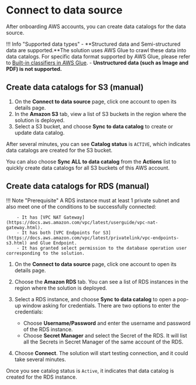 # Connect to data source
After onboarding AWS accounts, you can create data catalogs for the data source.

!!! Info "Supported data types"
    - **Structured data and Semi-structured data are supported.**The solution uses AWS Glue to crawl these data into data catalogs. For specific data format supported by AWS Glue, please refer to [Built-in classifiers in AWS Glue](https://docs.aws.amazon.com/glue/latest/dg/add-classifier.html).
    - **Unstructured data (such as Image and PDF) is not supported.**


## Create data catalogs for S3 (manual)

1. On the **Connect to data source** page, click one account to open its details page.
2. In the **Amazon S3** tab, view a list of S3 buckets in the region where the solution is deployed. 
3. Select a S3 bucket, and choose **Sync to data catalog** to create or update data catalog. 

After several minutes, you can see **Catalog status** is `ACTIVE`, which indicates data catalogs are created for the S3 bucket. 

You can also choose **Sync ALL to data catalog** from the **Actions** list to quickly create data catalogs for all S3 buckets of this AWS account.

## Create data catalogs for RDS (manual)

!!! Note "Prerequisite"
        A RDS instance must at least 1 private subnet and also meet one of the conditions to be successfully connected:
        
        - It has [VPC NAT Gateway](https://docs.aws.amazon.com/vpc/latest/userguide/vpc-nat-gateway.html).
        - It has both [VPC Endpoints for S3](https://docs.aws.amazon.com/vpc/latest/privatelink/vpc-endpoints-s3.html) and Glue Endpoint.
        - It has granted select permission to the database operation user corresponding to the solution.


1. On the **Connect to data source** page, click one account to open its details page.
2. Choose the **Amazon RDS** tab. You can see a list of RDS instances in the region where the solution is deployed. 
3. Select a RDS instance, and choose **Sync to data catalog** to open a pop-up window asking for credentials. There are two options to enter the credentials:
    - Choose **Username/Password** and enter the username and password of the RDS instance.
    - Choose **Secret Manager** and select the Secret of the RDS. It will list all the Secrets in Secret Manager of the same account of the RDS.

4. Choose **Connect**. The solution will start testing connection, and it could take several minutes.

Once you see catalog status is `Active`, it indicates that data catalog is created for the RDS instance. 


